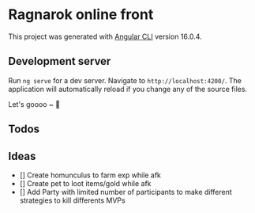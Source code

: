 # Ragnarok online front

This project was generated with [Angular CLI](https://github.com/angular/angular-cli) version 16.0.4.

## Development server

Run `ng serve` for a dev server. Navigate to `http://localhost:4200/`. The application will automatically reload if you change any of the source files.

Let's goooo ~ 🔵

## Todos

## Ideas

- [] Create homunculus to farm exp while afk
- [] Create pet to loot items/gold while afk
- [] Add Party with limited number of participants to make different strategies to kill differents MVPs
